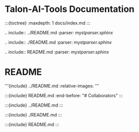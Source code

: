 # Talon-AI-Tools Documentation

:::{toctree}
:maxdepth: 1
docs/index.md
:::

.. include:: ../README.md
:parser: myst*parser.sphinx*

.. include:: ./README.md
:parser: myst*parser.sphinx*

.. include:: README.md
:parser: myst*parser.sphinx*

# README

'''{include} ../README.md
:relative-images:
'''

:::{include} README.md
:end-before: "# Collaborators"
:::

:::{include} ../README.md
:::

:::{include} ./README.md
:::

:::{include} README.md
:::

